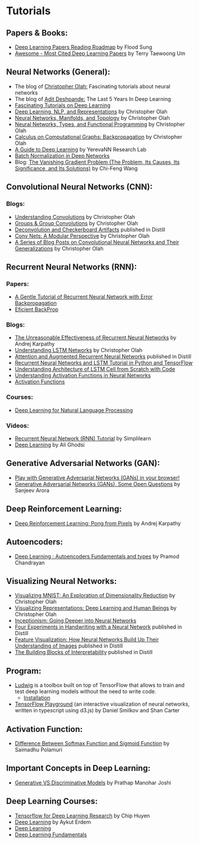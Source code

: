 # Tutorials

## Papers & Books:
* [Deep Learning Papers Reading Roadmap](https://github.com/floodsung/Deep-Learning-Papers-Reading-Roadmap) by Flood Sung <br>
* [Awesome - Most Cited Deep Learning Papers](https://github.com/terryum/awesome-deep-learning-papers) by  Terry Taewoong Um <br>

## Neural Networks (General):
* The blog of [Christopher Olah:](http://colah.github.io) Fascinating tutorials about neural networks
* The blog of [Adit Deshpande:](https://adeshpande3.github.io/adeshpande3.github.io/) The Last 5 Years In Deep Learning
* [Fascinating Tutorials on Deep Learning](https://r2rt.com/)
* [Deep Learning, NLP, and Representations](http://colah.github.io/posts/2014-07-NLP-RNNs-Representations/) by Christopher Olah
* [Neural Networks, Manifolds, and Topology](http://colah.github.io/posts/2014-03-NN-Manifolds-Topology/) by Christopher Olah
* [Neural Networks, Types, and Functional Programming](http://colah.github.io/posts/2015-09-NN-Types-FP/) by Christopher Olah
* [Calculus on Computational Graphs: Backpropagation](http://colah.github.io/posts/2015-08-Backprop/) by Christopher Olah
* [A Guide to Deep Learning](https://yerevann.com/a-guide-to-deep-learning/) by YerevaNN Research Lab
* [Batch Normalization in Deep Networks](https://www.learnopencv.com/batch-normalization-in-deep-networks/)
* Blog: [The Vanishing Gradient Problem (The Problem, Its Causes, Its Significance, and Its Solutions)](https://towardsdatascience.com/the-vanishing-gradient-problem-69bf08b15484) by Chi-Feng Wang

## Convolutional Neural Networks (CNN):
### Blogs:
* [Understanding Convolutions](http://colah.github.io/posts/2014-07-Understanding-Convolutions/) by Christopher Olah
* [Groups & Group Convolutions](http://colah.github.io/posts/2014-12-Groups-Convolution/) by Christopher Olah
* [Deconvolution and Checkerboard Artifacts](https://distill.pub/2016/deconv-checkerboard/) published in Distill
* [Conv Nets: A Modular Perspective](http://colah.github.io/posts/2014-07-Conv-Nets-Modular/) by Christopher Olah
* [A Series of Blog Posts on Convolutional Neural Networks and Their Generalizations](https://github.com/colah/Conv-Nets-Series) by Christopher Olah

## Recurrent Neural Networks (RNN):
### Papers:
* [A Gentle Tutorial of Recurrent Neural Network with Error Backpropagation](https://arxiv.org/pdf/1610.02583.pdf)
* [Eficient BackProp](http://yann.lecun.com/exdb/publis/pdf/lecun-98b.pdf)

### Blogs:
* [The Unreasonable Effectiveness of Recurrent Neural Networks](http://karpathy.github.io/2015/05/21/rnn-effectiveness/) by Andrej Karpathy <br>
* [Understanding LSTM Networks](http://colah.github.io/posts/2015-08-Understanding-LSTMs/) by Christopher Olah
* [Attention and Augmented Recurrent Neural Networks](https://distill.pub/2016/augmented-rnns/) published in Distill 
* [Recurrent Neural Networks and LSTM Tutorial in Python and TensorFlow](http://adventuresinmachinelearning.com/recurrent-neural-networks-lstm-tutorial-tensorflow/)
* [Understanding Architecture of LSTM Cell from Scratch with Code](https://hackernoon.com/understanding-architecture-of-lstm-cell-from-scratch-with-code-8da40f0b71f4)
* [Understanding Activation Functions in Neural Networks
](https://medium.com/the-theory-of-everything/understanding-activation-functions-in-neural-networks-9491262884e0)
* [Activation Functions](https://ml-cheatsheet.readthedocs.io/en/latest/activation_functions.html)

### Courses:
* [Deep Learning for Natural Language Processing](https://cs224d.stanford.edu/syllabus.html)

### Videos:
* [Recurrent Neural Network (RNN) Tutorial](https://www.youtube.com/watch?v=lWkFhVq9-nc) by Simplilearn
* [Deep Learning](https://uwaterloo.ca/data-analytics/deep-learning) by Ali Ghodsi <br>

## Generative Adversarial Networks (GAN):
* [Play with Generative Adversarial Networks (GANs) in your browser!](https://poloclub.github.io/ganlab/)
* [Generative Adversarial Networks (GANs), Some Open Questions](https://www.offconvex.org/2017/03/15/GANs/) by Sanjeev Arora <br>

## Deep Reinforcement Learning:
* [Deep Reinforcement Learning: Pong from Pixels](http://karpathy.github.io/2016/05/31/rl/) by Andrej Karpathy <br>

## Autoencoders:
* [Deep Learning : Autoencoders Fundamentals and types](https://codeburst.io/deep-learning-types-and-autoencoders-a40ee6754663) by Pramod Chandrayan 

## Visualizing Neural Networks:
* [Visualizing MNIST: An Exploration of Dimensionality Reduction](http://colah.github.io/posts/2014-10-Visualizing-MNIST/) by Christopher Olah
* [Visualizing Representations: Deep Learning and Human Beings](http://colah.github.io/posts/2015-01-Visualizing-Representations/) by Christopher Olah
* [Inceptionism: Going Deeper into Neural Networks](http://googleresearch.blogspot.com/2015/06/inceptionism-going-deeper-into-neural.html) 
* [Four Experiments in Handwriting with a Neural Network](https://distill.pub/2016/handwriting/) published in Distill 
* [Feature Visualization: How Neural Networks Build Up Their Understanding of Images](https://distill.pub/2017/feature-visualization/) published in Distill
* [The Building Blocks of Interpretability](https://distill.pub/2018/building-blocks/) published in Distill

## Program:
* [Ludwig](https://eng.uber.com/introducing-ludwig/) is a toolbox built on top of TensorFlow that allows to train and test deep learning models without the need to write code.
  - [Installation](https://github.com/uber/ludwig)
* [TensorFlow Playground](https://playground.tensorflow.org) (an interactive visualization of neural networks, written in typescript using d3.js) by Daniel Smilkov and Shan Carter<br> 

## Activation Function:
* [Difference Between Softmax Function and Sigmoid Function](http://dataaspirant.com/2017/03/07/difference-between-softmax-function-and-sigmoid-function/) by Saimadhu Polamuri  <br>

## Important Concepts in Deep Learning:
* [Generative VS Discriminative Models](https://medium.com/@mlengineer/generative-and-discriminative-models-af5637a66a3) by Prathap Manohar Joshi <br> 

## Deep Learning Courses:

* [Tensorflow for Deep Learning Research](http://web.stanford.edu/class/cs20si/syllabus.html) by Chip Huyen
* [Deep Learning](https://web.cs.hacettepe.edu.tr/~aykut/classes/spring2018/cmp784/index.html) by Aykut Erdem <br>
* [Deep Learning](https://cilvr.cs.nyu.edu/doku.php?id=deeplearning:slides:start)
* [Deep Learning Fundamentals](https://cognitiveclass.ai/courses/introduction-deep-learning/)
